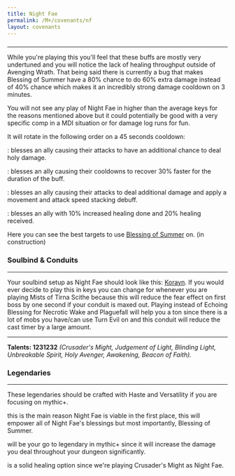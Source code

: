 ```yaml
---
title: Night Fae
permalink: /M+/covenants/nf
layout: covenants
---
```

### <a href="https://www.wowhead.com/spell=328278/blessing-of-the-seasons" data-wowhead="spell=328278"></a>

---
While you're playing this you'll feel that these buffs are mostly very undertuned and you will notice the lack of healing throughput outside of Avenging Wrath. That being said there is currently a bug that makes Blessing of Summer have a 80% chance to do 60% extra damage instead of 40% chance which makes it an incredibly strong damage cooldown on 3 minutes. 

You will not see any play of Night Fae in higher than the average keys for the reasons mentioned above but it could potentially be good with a very specific comp in a MDI situation or for damage log runs for fun.

It will rotate in the following order on a 45 seconds cooldown:

<a href="https://www.wowhead.com/spell=328620/blessing-of-summer" data-wowhead="spell=328620"></a>: blesses an ally causing their attacks to have an additional chance to deal holy damage.

<a href="https://www.wowhead.com/spell=328622/blessing-of-autumn" data-wowhead="spell=32862"></a>: blesses an ally causing their cooldowns to recover 30% faster for the duration of the buff.

<a href="https://www.wowhead.com/spell=328281/blessing-of-winter" data-wowhead="spell=328281"></a>: blesses an ally causing their attacks to deal additional damage and apply a movement and attack speed stacking debuff.

<a href="https://www.wowhead.com/spell=328282/blessing-of-spring" data-wowhead="spell=328282"></a>: blesses an ally with 10% increased healing done and 20% healing received.

Here you can see the best targets to use [Blessing of Summer](https://docs.google.com/spreadsheets/d/1TpJwONNo-CBkJRd9KzTNwvBW9MzIHmPoddZjKWOO1do/edit?usp=sharing) on. (in construction)

### Soulbind & Conduits

---
Your soulbind setup as Night Fae should look like this: [Korayn](https://www.wowhead.com/soulbind-calc/night-fae/korayn/paladin/AwaW6r4CBS1ECiUtdAoSBTDZCiUwEAoiFStjCiUsqgo). If you would ever decide to play this in keys you can change 
<a href="https://www.wowhead.com/spell=339316/echoing-blessings" data-wowhead="spell=339316"></a> for 
<a href="https://www.wowhead.com/spell=339124/pure-concentration" data-wowhead="spell=339124"></a> whenever you are playing Mists of Tirna Scithe because this will reduce the fear effect on first boss by one second if your conduit is maxed out. Playing <a href="https://www.wowhead.com/spell=339292/wrench-evil" data-wowhead="spell=339292"></a> instead of Echoing Blessing for Necrotic Wake and Plaguefall will help you a ton since there is a lot of mobs you have/can use Turn Evil on and this conduit will reduce the cast timer by a large amount.

---
**Talents: 1231232** *(Crusader's Might, Judgement of Light, Blinding Light, Unbreakable Spirit, Holy Avenger, Awakening, Beacon of Faith).*

### Legendaries

---
These legendaries should be crafted with Haste and Versatility if you are focusing on mythic+.

<a href="https://www.wowhead.com/spell=355100/seasons-of-plenty" data-wowhead="spell=355100"></a> this is the main reason Night Fae is viable in the first place, this will empower all of Night Fae's blessings but most importantly, Blessing of Summer.

<a href="https://www.wowhead.com/spell=337594/the-mad-paragon" data-wowhead="spell=337594"></a> will be your go to legendary in mythic+ since it will increase the damage you deal throughout your dungeon significantly.

<a href="https://www.wowhead.com/spell=337825/shock-barrier" data-wowhead="spell=337825"></a> is a solid healing option since we're playing Crusader's Might as Night Fae.







